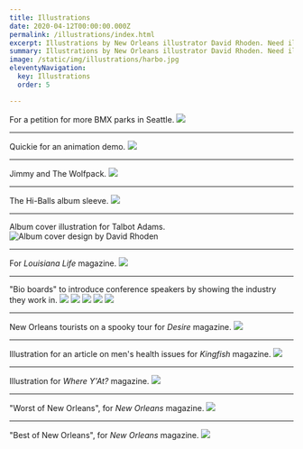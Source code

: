 ```yaml
---
title: Illustrations
date: 2020-04-12T00:00:00.000Z
permalink: /illustrations/index.html
excerpt: Illustrations by New Orleans illustrator David Rhoden. Need illustration in New Orleans? Contact me.
summary: Illustrations by New Orleans illustrator David Rhoden. Need illustration in New Orleans? Contact me.
image: /static/img/illustrations/harbo.jpg
eleventyNavigation:
  key: Illustrations 
  order: 5

---
```


For a petition for more BMX parks in Seattle.
![](/static/img/illustrations/harbo.jpg?nf_resize=fit&w=640)

---

Quickie for an animation demo.
![](/static/img/illustrations/car-illustration-apr-16-2021.svg?nf_resize=fit&w=640)

---

Jimmy and The Wolfpack.
![](/static/img/illustrations/jandtwpilloonly.jpg?nf_resize=fit&w=640)

---

The Hi-Balls album sleeve.
![](/static/img/illustrations/coverLoveMusic.jpg?nf_resize=fit&w=640)

---

Album cover illustration for Talbot Adams.
![Album cover design by David Rhoden](/static/img/designs/TalbotAdamsAlbum.jpg)

---

For _Louisiana Life_ magazine.
![](/static/img/illustrations/cars.jpg?nf_resize=fit&w=640)

<!-- Cover of _Where Y'At?_ magazine. -->
<!-- ![](/static/img/illustrations/cover605.jpg?nf_resize=fit&w=640) -->

<!-- Poster for a speech by the mayor of Portland, Oregon.
![](/static/img/illustrations/Posterv3.jpg?nf_resize=fit&w=640) -->

---

"Bio boards" to introduce conference speakers by showing the industry they work in.
![](/static/img/illustrations/byrne.jpg?nf_resize=fit&w=640)
![](/static/img/illustrations/espn.jpg?nf_resize=fit&w=640)
![](/static/img/illustrations/gillette.jpg?nf_resize=fit&w=640)
![](/static/img/illustrations/narayandas.jpg?nf_resize=fit&w=640)
![](/static/img/illustrations/wwf.jpg?nf_resize=fit&w=640)

---

New Orleans tourists on a spooky tour for _Desire_ magazine.
![](/static/img/illustrations/touristsbig.jpg?nf_resize=fit&w=640)

---

Illustration for an article on men's health issues for _Kingfish_ magazine.
![](/static/img/illustrations/pencilheart.jpg?nf_resize=fit&w=640)

---

Illustration for _Where Y'At?_ magazine.
![](/static/img/illustrations/whereyat-cover-may-2004-1600.jpg?nf_resize=fit&w=640)

---

"Worst of New Orleans", for _New Orleans_ magazine.
![](/static/img/illustrations/baggyfinal.jpg?nf_resize=fit&w=640)

---

"Best of New Orleans", for _New Orleans_ magazine.
![](/static/img/illustrations/stloufinal.jpg?nf_resize=fit&w=640)

